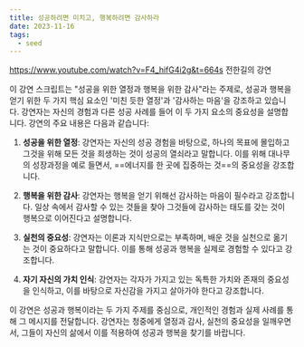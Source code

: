 ```yaml
---
title: 성공하려면 미치고, 행복하려면 감사하라
date: 2023-11-16
tags:
  - seed
---
```

https://www.youtube.com/watch?v=F4_hifG4i2g&t=664s
전한길의 강연


이 강연 스크립트는 "성공을 위한 열정과 행복을 위한 감사"라는 주제로, 성공과 행복을 얻기 위한 두 가지 핵심 요소인 '미친 듯한 열정'과 '감사하는 마음'을 강조하고 있습니다. 강연자는 자신의 경험과 다른 성공 사례를 들어 이 두 가지 요소의 중요성을 설명합니다. 강연의 주요 내용은 다음과 같습니다:

1. **성공을 위한 열정**: 강연자는 자신의 성공 경험을 바탕으로, 하나의 목표에 몰입하고 그것을 위해 모든 것을 희생하는 것이 성공의 열쇠라고 말합니다. 이를 위해 대나무의 성장과정을 예로 들면서, ==에너지를 한 곳에 집중하는 것==의 중요성을 강조합니다.
    
2. **행복을 위한 감사**: 강연자는 행복을 얻기 위해선 감사하는 마음이 필수라고 강조합니다. 일상 속에서 감사할 수 있는 것들을 찾아 그것들에 감사하는 태도를 갖는 것이 행복으로 이어진다고 설명합니다.
    
3. **실천의 중요성**: 강연자는 이론과 지식만으로는 부족하며, 배운 것을 실천으로 옮기는 것이 중요하다고 말합니다. 이를 통해 성공과 행복을 실제로 경험할 수 있다고 강조합니다.
    
4. **자기 자신의 가치 인식**: 강연자는 각자가 가지고 있는 독특한 가치와 존재의 중요성을 인식하고, 이를 바탕으로 자신감을 가지고 살아가야 한다고 강조합니다.
    

이 강연은 성공과 행복이라는 두 가지 주제를 중심으로, 개인적인 경험과 실제 사례를 통해 그 메시지를 전달합니다. 강연자는 청중에게 열정과 감사, 실천의 중요성을 일깨우면서, 그들이 자신의 삶에서 이를 적용하여 성공과 행복을 찾기를 바랍니다.